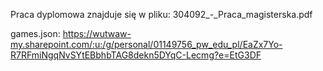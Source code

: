 Praca dyplomowa znajduje się w pliku: 304092_-_Praca_magisterska.pdf

games.json: https://wutwaw-my.sharepoint.com/:u:/g/personal/01149756_pw_edu_pl/EaZx7Yo-R7RFmiNgqNvSYtEBbhbTAG8dekn5DYqC-Lecmg?e=EtG3DF

